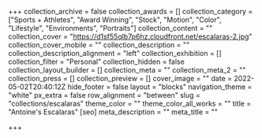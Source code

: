 +++
collection_archive = false
collection_awards = []
collection_category = ["Sports + Athletes", "Award Winning", "Stock", "Motion", "Color", "Lifestyle", "Environments", "Portraits"]
collection_content = ""
collection_cover = "https://d1sf55qlb7p6hz.cloudfront.net/escalaras-2.jpg"
collection_cover_mobile = ""
collection_description = ""
collection_description_alignment = "left"
collection_exhibition = []
collection_filter = "Personal"
collection_hidden = false
collection_layout_builder = []
collection_meta = ""
collection_meta_2 = ""
collection_press = []
collection_preview = []
cover_image = ""
date = 2022-05-02T20:40:12Z
hide_footer = false
layout = "blocks"
navigation_theme = "white"
px_extra = false
row_alignment = "between"
slug = "collections/escalaras"
theme_color = ""
theme_color_all_works = ""
title = "Antoine's Escalaras"
[seo]
meta_description = ""
meta_title = ""

+++
